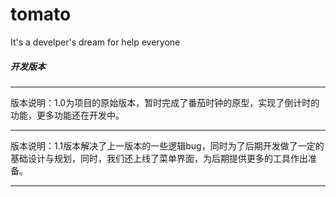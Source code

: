 # tomato
It's a develper's dream for help everyone

##### 开发版本 
---
版本说明：1.0为项目的原始版本，暂时完成了番茄时钟的原型，实现了倒计时的功能，更多功能还在开发中。

---
版本说明：1.1版本解决了上一版本的一些逻辑bug，同时为了后期开发做了一定的基础设计与规划，同时，我们还上线了菜单界面，为后期提供更多的工具作出准备。

---
